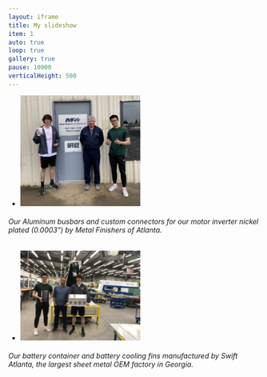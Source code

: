 ```yaml
---
layout: iframe
title: My slideshow
item: 1
auto: true
loop: true
gallery: true
pause: 10000
verticalHeight: 500
---
```


* <img width="50%" height="50%" src="my-pics1/photo2.jpg">
###### Our Aluminum busbars and custom connectors for our motor inverter nickel plated (0.0003") by Metal Finishers of Atlanta.

* <img width="50%" height="50%" src="my-pics1/photo3.jpg">
###### Our battery container and battery cooling fins manufactured by Swift Atlanta, the largest sheet metal OEM factory in Georgia.
